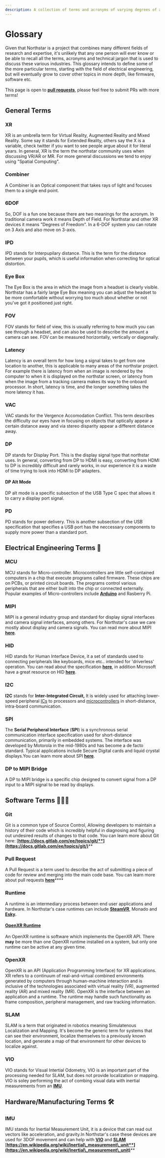 ```yaml
---
description: A collection of terms and acronyms of varying degrees of ambiguity
---
```


# Glossary

Given that Northstar is a project that combines many different fields of research and expertise, it's unlikely that any one person will ever know or be able to recall all the terms, acronyms and technical jargon that is used to discuss these various industries. This glossary intends to define some of the more particular terms, starting with the field of electrical engineering, but will eventually grow to cover other topics in more depth, like firmware, software etc. \
\
This page is open to [**pull requests**](glossary.md#pull-request), please feel free to submit PRs with more terms!&#x20;

## General Terms

### XR

XR is an umbrella term for Virtual Reality, Augmented Reality and Mixed Reality. Some say it stands for Extended Reality, others say the X is a variable, check twitter if you want to see people argue about it for literal years. In general, XR is the term the northstar community uses when discussing VR/AR or MR. For more general discussions we tend to enjoy using "Spatial Computing".

### Combiner

A Combiner is an Optical component that takes rays of light and focuses them to a single end point.&#x20;

### 6DOF

So, DOF is a fun one because there are two meanings for the acronym. In traditional camera work it means Depth of Field. For Northstar and other XR devices it means "Degrees of Freedom". In a 6-DOF system you can rotate on 3 Axis and also move on 3-axis.&#x20;

### IPD

IPD stands for Interpupilary distance. This is the term for the distance between your pupils, which is useful information when correcting for optical distortion.

### Eye Box

The Eye Box is the area in which the image from a headset is clearly visible. Northstar has a fairly large Eye Box meaning you can adjust the headset to be more comfortable without worrying too much about whether or not you've got it positioned just right.&#x20;

### FOV

FOV stands for field of view, this is usually referring to how much you can see through a headset, and can also be used to describe the amount a camera can see. FOV can be measured horizontally, vertically or diagonally.

### Latency

Latency is an overall term for how long a signal takes to get from one location to another, this is applicable to many areas of the northstar project. For example there is latency from when an image is rendered by the computer to when it is displayed on the northstar screen, or latency from when the image from a tracking camera makes its way to the onboard processor. In short, latency is time, and the longer something takes the more latency it has.&#x20;

### VAC

VAC stands for the Vergence Accomodation Conflict. This term describes the difficulty our eyes have in focusing on objects that optically appear a certain distance away and via stereo disparity appear a different distance away.

### DP

DP stands for Display Port. This is the display signal type that northstar uses. In general, converting from DP to HDMI is easy, converting from HDMI to DP is incredibly difficult and rarely works, in our experience it is a waste of time trying to look into HDMI to DP adapters.&#x20;

#### DP Alt Mode

DP alt mode is a specific subsection of the USB Type C spec that allows it to carry a display port signal.&#x20;

### PD

PD stands for power delivery. This is another subsection of the USB specification that specifies a USB port has the neccessary components to supply more power than a standard port.&#x20;

## Electrical Engineering Terms 🔋

### MCU

MCU stands for Micro-controller. Microcontrollers are little self-contained computers in a chip that execute programs called firmware. These chips are on PCBs, or printed circuit boards. The programs control various peripherals that are either built into the chip or connected externally. Popular examples of Micro-controllers include [**Arduino**](https://www.arduino.cc) and Rasberry Pi.&#x20;

### MIPI

MIPI is a general industry group and standard for display signal interfaces and camera signal interfaces, among others. For Northstar's case we care mostly about display and camera signals. You can read more about MIPI [**here**](https://www.mipi.org/groups/display).&#x20;

### HID

HID stands for Human Interface Device, it a set of standards used to connecting peripherals like keyboards, mice etc.. intended for 'driverless' operation. You can read about the specification [**here**](https://www.usb.org/hid), in addition Microsoft have a great resource on HID [**here**](https://docs.microsoft.com/en-us/windows-hardware/drivers/hid/).&#x20;

### I2C

**I2C** stands for **Inter-Integrated Circuit,** It is widely used for attaching lower-speed peripheral [ICs](https://en.wikipedia.org/wiki/Integrated\_circuit) to processors and [microcontrollers](glossary.md#mcu) in short-distance, intra-board communication.

### SPI

The **Serial Peripheral Interface** (**SPI**) is a synchronous serial communication interface specification used for short-distance communication, primarily in embedded systems. The interface was developed by Motorola in the mid-1980s and has become a de facto standard. Typical applications include Secure Digital cards and liquid crystal displays.You can learn more about SPI [**here**](https://en.wikipedia.org/wiki/Serial\_Peripheral\_Interface).

### DP to MIPI Bridge

A DP to MIPI bridge is a specific chip designed to convert signal from a DP input to a MIPI signal to be read by displays.&#x20;

## Software Terms 🧑🏽‍💻

### Git

Git is a common type of Source Control, Allowing developers to maintain a history of their code which is incredibly helpful in diagnosing and figuring out undesired results of changes to that code. You can learn more about Git here: [**https://docs.gitlab.com/ee/topics/git/**](https://docs.gitlab.com/ee/topics/git/)****

### Pull Request

A Pull Request is a term used to describe the act of submitting a piece of code for review and merging into the main code base. You can learn more about pull requests [**here**](https://docs.github.com/en/github/collaborating-with-pull-requests/proposing-changes-to-your-work-with-pull-requests/about-pull-requests)****

### Runtime&#x20;

A runtime is an intermediary process between end user applications and hardware. In Northstar's case runtimes can include [**SteamVR**](software/steamvr.md), Monado and [**Esky**](software/esky.md)**.**

#### [OpenXR Runtime](https://www.khronos.org/registry/OpenXR/specs/1.0/html/xrspec.html#runtime)

An OpenXR runtime is software which implements the OpenXR API. There **may** be more than one OpenXR runtime installed on a system, but only one runtime can be active at any given time.

### OpenXR

OpenXR is an API (Application Programming Interface) for XR applications. XR refers to a continuum of real-and-virtual combined environments generated by computers through human-machine interaction and is inclusive of the technologies associated with virtual reality (VR), augmented reality (AR) and mixed reality (MR). OpenXR is the interface between an application and a runtime. The runtime may handle such functionality as frame composition, peripheral management, and raw tracking information.

### SLAM&#x20;

SLAM is a term that originated in robotics meaning Simulatenous Localization and Mapping. It's become the generic term for systems that can see their environment, localize themselves to a previously known location, and generate a map of that environment for other devices to localize against.&#x20;

### VIO

VIO stands for Visual Intertial Odometry, VIO is an important part of the processing needed for SLAM, but does not provide localization or mapping. VIO is soley performing the act of combing visual data with inertial measurements from an [**IMU**](glossary.md#imu).&#x20;

## Hardware/Manufacturing Terms 🛠

### IMU&#x20;

IMU stands for Inertial Measurement Unit, it is a device that can read out vectors like acceleration, and gravity.In Northstar's case these devices are used for 3DOF movement and can help with [**VIO**](glossary.md#vio) and [**SLAM**](glossary.md#slam) [**https://en.wikipedia.org/wiki/Inertial\_measurement\_unit**](https://en.wikipedia.org/wiki/Inertial\_measurement\_unit)****

####
